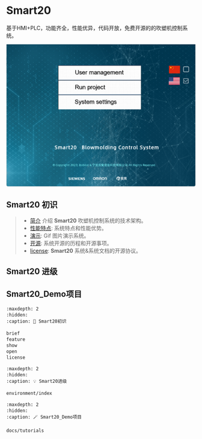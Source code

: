 

# Smart20

基于HMI+PLC，功能齐全，性能优异，代码开放，免费开源的的吹塑机控制系统。

![](_static/home.png)

## **Smart20** 初识 

>- [简介](../docs/brief.md) 介绍 **Smart20** 吹塑机控制系统的技术架构。
>- [性能特点](../docs/feature.md): 系统特点和性能优势。
>- [演示](../docs/show.md): Gif 图片演示系统。
>- [开源](../docs/open.md): 系统开源的历程和开源事项。
>- [license](../docs/license.md): **Smart20** 系统&系统文档的开源协议。


##  **Smart20** 进级





## **Smart20**_Demo项目


```{toctree}
:maxdepth: 2
:hidden:
:caption: 🚀 Smart20初识
   
brief
feature
show
open
license
```

```{toctree}
:maxdepth: 2
:hidden:
:caption: 💡 Smart20进级

environment/index
```

```{toctree}
:maxdepth: 2
:hidden:
:caption: 🪄 Smart20_Demo项目

docs/tutorials
```



